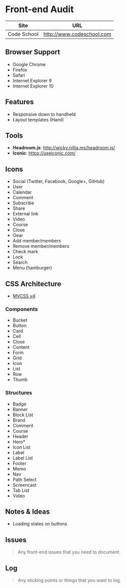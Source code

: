 Front-end Audit
===============

| Site        | URL                       |
| ----------- | ------------------------- |
| Code School | http://www.codeschool.com |

Browser Support
---------------

- Google Chrome
- Firefox
- Safari
- Internet Explorer 9
- Internet Explorer 10

Features
--------

- Responsive down to handheld
- Layout templates (Haml)

Tools
-----

- **Headroom.js**: http://wicky.nillia.ms/headroom.js/
- **Iconic**: https://useiconic.com/

Icons
-----

- Social (Twitter, Facebook, Google+, GitHub)
- User
- Calendar
- Comment
- Subscribe
- Share
- External link
- Video
- Course
- Close
- Gear
- Add member/members
- Remove member/members
- Check mark
- Lock
- Search
- Menu (hamburger)

CSS Architecture
----------------

- [MVCSS v4](https://github.com/mvcss/mvcss)

### Components

- Bucket
- Button
- Card
- Cell
- Close
- Content
- Form
- Grid
- Icon
- List
- Row
- Thumb

### Structures

- Badge
- Banner
- Block List
- Brand
- Comment
- Course
- Header
- Hero*
- Icon List
- Label
- Label List
- Footer
- Memo
- Nav
- Path Select
- Screencast
- Tab List
- Video

Notes & Ideas
-------------

- Loading states on buttons

Issues
------

> Any front-end issues that you need to document.

Log
---

> Any sticking points or things that you want to log.
